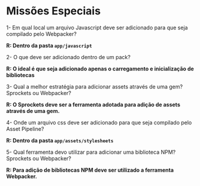 # Missões Especiais



1- Em qual local um arquivo Javascript deve ser adicionado para que seja compilado pelo Webpacker?

**R: Dentro da pasta `app/javascript`**

2- O que deve ser adicionado dentro de um pack?

**R: O ideal é que seja adicionado apenas o carregamento e inicialização de bibliotecas**

3- Qual a melhor estratégia para adicionar assets através de uma gem? Sprockets ou Webpacker?

**R: O Sprockets deve ser a ferramenta adotada para adição de assets através de uma gem.**

4- Onde um arquivo css deve ser adicionado para que seja compilado pelo Asset Pipeline?

**R: Dentro da pasta `app/assets/stylesheets`**

5- Qual ferramenta devo utilizar para adicionar uma biblioteca NPM? Sprockets ou Webpacker?

**R: Para adição de bibliotecas NPM deve ser utilizado a ferramenta Webpacker.**